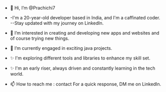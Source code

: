 - 👋 Hi, I’m @Prachichi7
- -I'm a 20-year-old developer based in India, and I'm a caffinated coder. --Stay updated with my journey on LinkedIn.
- 👀 I’m interested in creating and developing new apps and websites and of course trying new things.
- 🌱 I’m currently engaged in exciting java projects.
- ✨ I'm exploring different tools and libraries to enhance my skill set.
- ✨ I'm an early riser, always driven and constantly learning in the tech world.
  
- 📫 How to reach me : contact For a quick response, DM me on LinkedIn.

<!---
Prachichi7/Prachichi7 is a ✨ special ✨ repository because its `README.md` (this file) appears on your GitHub profile.
You can click the Preview link to take a look at your changes.
--->
